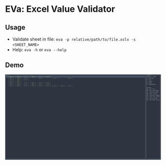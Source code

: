 # EVa: Excel Value Validator

## Usage
- Validate sheet in file: `eva -p relative/path/to/file.xslx -s <SHEET_NAME>`
- Help: `eva -h` or `eva --help`


## Demo
![demo](./media/demo.png)
